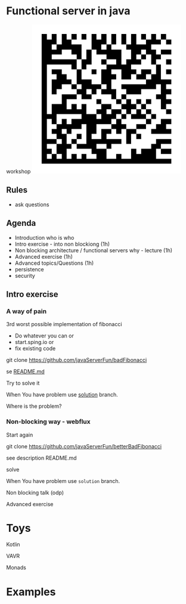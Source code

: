 # Functional server in java

workshop
![barcode](barcode.png)



## Rules
- ask questions


## Agenda
- Introduction who is who
- Intro exercise - into non blockiong (1h)
- Non blocking architecture / functional servers why - lecture (1h)
- Advanced exercise (1h)
- Advanced topics/Questions (1h) 
 - persistence
 - security




## Intro exercise

### A  way of pain
3rd worst  possible implementation of fibonacci
- Do whatever you can or
- start.sping.io or
- fix existing code   

git clone https://github.com/javaServerFun/badFibonacci

se [README.md](https://github.com/javaServerFun/badFibonacci)

Try to solve it

When You have problem use [solution](https://github.com/javaServerFun/badFibonacci/tree/solution) branch. 

Where is the problem?


### Non-blocking way - webflux 
Start again

git clone https://github.com/javaServerFun/betterBadFibonacci


see description README.md

solve

When You have problem use `solution` branch.



Non blocking talk (odp)


Advanced exercise


# Toys

Kotlin

VAVR

Monads


# Examples